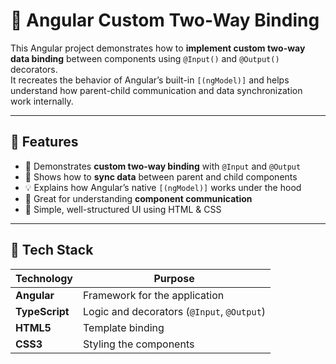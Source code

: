 # 🔄 Angular Custom Two-Way Binding

This Angular project demonstrates how to **implement custom two-way data binding** between components using `@Input()` and `@Output()` decorators.  
It recreates the behavior of Angular’s built-in `[(ngModel)]` and helps understand how parent-child communication and data synchronization work internally.

---

## 🚀 Features

- 🔁 Demonstrates **custom two-way binding** with `@Input` and `@Output`
- 🧩 Shows how to **sync data** between parent and child components
- 💡 Explains how Angular’s native `[(ngModel)]` works under the hood
- 🧠 Great for understanding **component communication**
- 🎨 Simple, well-structured UI using HTML & CSS

---

## 🧰 Tech Stack

| Technology | Purpose |
|-------------|----------|
| **Angular** | Framework for the application |
| **TypeScript** | Logic and decorators (`@Input`, `@Output`) |
| **HTML5** | Template binding |
| **CSS3** | Styling the components |



